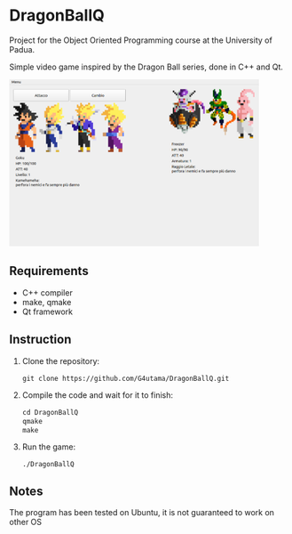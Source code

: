 # DragonBallQ
Project for the Object Oriented Programming course at the University of Padua.

Simple video game inspired by the Dragon Ball series, done in C++ and Qt.

<p><img src="Other/2/game.png" style="height:300px"></p>

## Requirements
- C++ compiler
- make, qmake
- Qt framework

## Instruction
1. Clone the repository:
   
    ```
    git clone https://github.com/G4utama/DragonBallQ.git
    ```
3. Compile the code and wait for it to finish:
   
    ```
    cd DragonBallQ
    qmake
    make
    ```
5. Run the game:
   
    ```
    ./DragonBallQ
    ```

## Notes
The program has been tested on Ubuntu, it is not guaranteed to work on other OS

